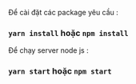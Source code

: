 Để cài đặt các package yêu cầu :
### `yarn install` hoặc `npm install`
Để chạy server node js :
### `yarn start` hoặc `npm start`
